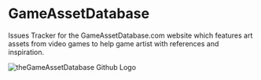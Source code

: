 # GameAssetDatabase
Issues Tracker for the GameAssetDatabase.com website which features art assets from video games to help game artist with references and inspiration.

![theGameAssetDatabase Github Logo](https://user-images.githubusercontent.com/43016545/155421300-60b98387-2edb-4424-b0a3-7408ce931466.png)
